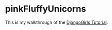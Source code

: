 # pinkFluffyUnicorns

This is my walkthrough of the [DjangoGirls Tutorial](https://github.com/DjangoGirls/tutorial "DjangoGirls Tutorial").

